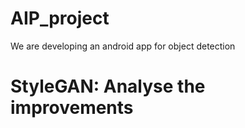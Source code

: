 # AIP_project
We are developing an android app for object detection

# StyleGAN: Analyse the improvements 
